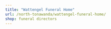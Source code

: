 ```yaml
---
title: "Wattengel Funeral Home"
url: /north-tonawanda/wattengel-funeral-home/
shop: funeral directors
---
```

